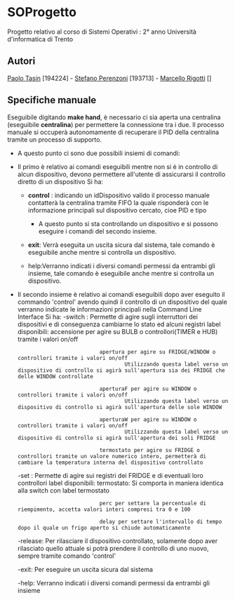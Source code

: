 # SOProgetto

Progetto relativo al corso di Sistemi Operativi : 2° anno Università d'informatica di Trento

## Autori

[Paolo Tasin](https://github.com/Piro17) [194224]  - [Stefano Perenzoni](https://github.com/Perenz) [193713] - [Marcello Rigotti](https://github.com/rigottimarcello) []

## Specifiche manuale 

Eseguibile digitando **make hand**, è necessario ci sia aperta una centralina (eseguibile **centralina**) per permettere la connessione tra i due.
Il processo manuale si occuperà autonomamente di recuperare il PID della centralina tramite un processo di supporto.

* A questo punto ci sono due possibili insiemi di comandi:

* Il primo è relativo ai comandi eseguibili mentre non si è in controllo di alcun dispositivo, devono permettere all'utente di assicurarsi il controllo diretto di un dispositivo
Si ha:
	- **control** *<idDispositivo>*: indicando un idDispositivo valido il processo manuale contatterà la centralina tramite FIFO la quale risponderà con le informazione principali sul dispositivo cercato, cioe PID e tipo
	    - A questo punto si sta controllando un dispositivo e si possono eseguire i comandi del secondo insieme.

	- **exit**: Verrà eseguita un uscita sicura dal sistema, tale comando è eseguibile anche mentre si controlla un dispositivo.
	
	- help:Verranno indicati i diversi comandi permessi da entrambi gli insieme, tale comando è eseguibile anche mentre si controlla un dispositivo.
	
* Il secondo insieme è relativo ai comandi eseguibili dopo aver eseguito il commando 'control' avendo quindi il controllo di un dispositivo del quale verranno indicate le informazioni
principali nella Command Line Interface
Si ha:
	-switch <label> <valore>: Permette di agire sugli interruttori dei dispositivi e di conseguenza cambiarne lo stato ed alcuni registri
			label disponibili: 	accensione per agire su BULB o controllori(TIMER e HUB) tramite i valori on/off
			
								apertura per agire su FRIDGE/WINDOW o controllori tramite i valori on/off
										Utilizzando questa label verso un dispositivo di controllo si agirà sull'apertura sia dei FRIDGE che delle WINDOW controllate
										
								aperturaF per agire su WINDOW o controllori tramite i valori on/off
										Utilizzando questa label verso un dispositivo di controllo si agirà sull'apertura delle sole WINDOW
										
								aperturaW per agire su WINDOW o controllori tramite i valori on/off
										Utilizzando questa label verso un dispositivo di controllo si agirà sull'apertura dei soli FRIDGE
										
								termostato per agire su FRIDGE o controllori tramite un valore numerico intero, permetterà di cambiare la temperatura interna del dispositivo controllato
								
								
	-set <label> <valore>: Permette di agire sui registri dei FRIDGE e di eventuali loro controllori
			label disponibili: 	termostato: Si comporta in maniera identica alla switch con label termostato
			
								perc per settare la percentuale di riempimento, accetta valori interi compresi tra 0 e 100
								
								delay per settare l'intervallo di tempo dopo il quale un frigo aperto si chiude automaticamente
								
	-release: Per rilasciare il dispositivo controllato, solamente dopo aver rilasciato quello attuale si potrà prendere il controllo di uno nuovo, sempre tramite comando 'control'
	
	-exit: Per eseguire un uscita sicura dal sistema
	
	-help: Verranno indicati i diversi comandi permessi da entrambi gli insieme


